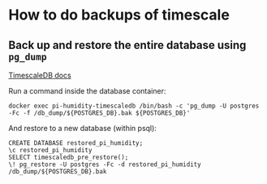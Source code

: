 # How to do backups of timescale

## Back up and restore the entire database using ```pg_dump```

[TimescaleDB docs](https://docs.timescale.com/self-hosted/latest/backup-and-restore/pg-dump-and-restore/)

Run a command inside the database container:

    docker exec pi-humidity-timescaledb /bin/bash -c 'pg_dump -U postgres -Fc -f /db_dump/${POSTGRES_DB}.bak ${POSTGRES_DB}'

And restore to a new database (within psql):

    CREATE DATABASE restored_pi_humidity;
    \c restored_pi_humidity
    SELECT timescaledb_pre_restore();
    \! pg_restore -U postgres -Fc -d restored_pi_humidity /db_dump/${POSTGRES_DB}.bak

